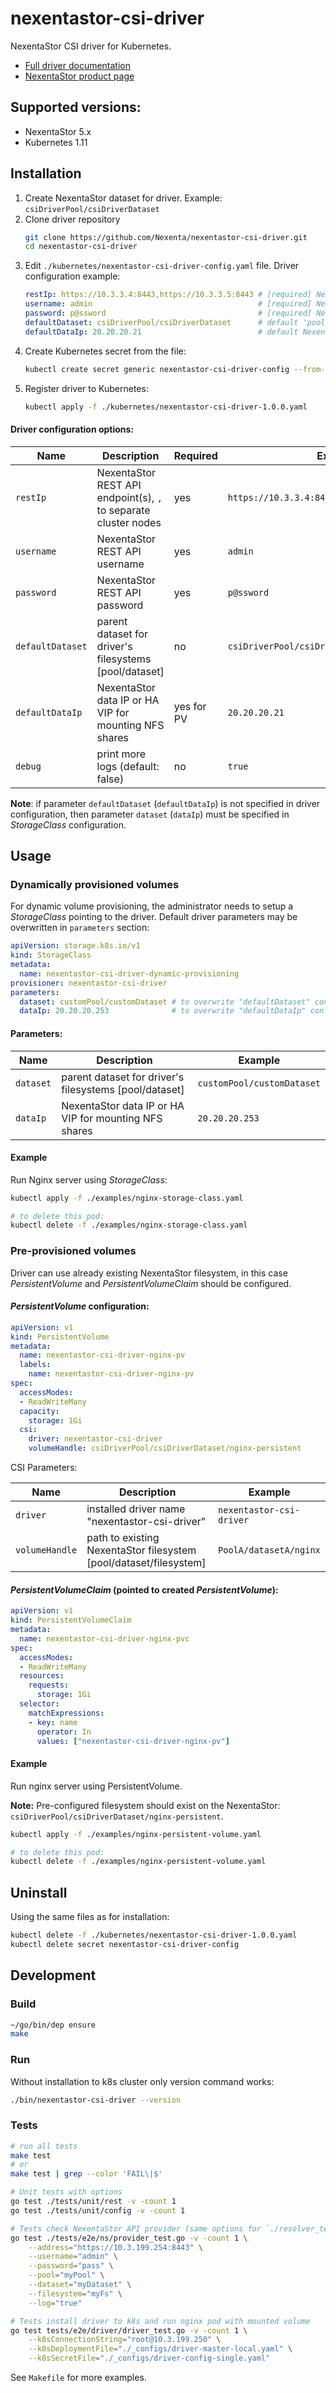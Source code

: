 # nexentastor-csi-driver

NexentaStor CSI driver for Kubernetes.

- [Full driver documentation](https://nexenta.github.io/nexentastor-csi-driver/)
- [NexentaStor product page](https://nexenta.com/products/nexentastor)

## Supported versions:

- NexentaStor 5.x
- Kubernetes 1.11

## Installation

1. Create NexentaStor dataset for driver. Example: `csiDriverPool/csiDriverDataset`
2. Clone driver repository
   ```bash
   git clone https://github.com/Nexenta/nexentastor-csi-driver.git
   cd nexentastor-csi-driver
   ```
3. Edit `./kubernetes/nexentastor-csi-driver-config.yaml` file. Driver configuration example:
    ```yaml
    restIp: https://10.3.3.4:8443,https://10.3.3.5:8443 # [required] NexentaStor REST API endpoint(s)
    username: admin                                     # [required] NexentaStor REST API username
    password: p@ssword                                  # [required] NexentaStor REST API password
    defaultDataset: csiDriverPool/csiDriverDataset      # default 'pool/dataset' for driver's filesystems
    defaultDataIp: 20.20.20.21                          # default NexentaStor data IP or HA VIP
    ```
4. Create Kubernetes secret from the file:
    ```bash
    kubectl create secret generic nexentastor-csi-driver-config --from-file=./kubernetes/nexentastor-csi-driver-config.yaml
    ```
5. Register driver to Kubernetes:
   ```bash
   kubectl apply -f ./kubernetes/nexentastor-csi-driver-1.0.0.yaml
   ```

#### Driver configuration options:

| Name             | Description                                                     | Required   | Example                                       |
| ---------------- | --------------------------------------------------------------- | ---------- | --------------------------------------------- |
| `restIp`         | NexentaStor REST API endpoint(s), `,` to separate cluster nodes | yes        | `https://10.3.3.4:8443,https://10.3.3.5:8443` |
| `username`       | NexentaStor REST API username                                   | yes        | `admin`                                       |
| `password`       | NexentaStor REST API password                                   | yes        | `p@ssword`                                    |
| `defaultDataset` | parent dataset for driver's filesystems [pool/dataset]          | no         | `csiDriverPool/csiDriverDataset`              |
| `defaultDataIp`  | NexentaStor data IP or HA VIP for mounting NFS shares           | yes for PV | `20.20.20.21`                                 |
| `debug`          | print more logs (default: false)                                | no         | `true`                                        |

**Note**: if parameter `defaultDataset` (`defaultDataIp`) is not specified in driver configuration,
then parameter `dataset` (`dataIp`) must be specified in _StorageClass_ configuration.

## Usage

### Dynamically provisioned volumes

For dynamic volume provisioning, the administrator needs to setup a _StorageClass_ pointing to the driver.
Default driver parameters may be overwritten in `parameters` section:

```yaml
apiVersion: storage.k8s.io/v1
kind: StorageClass
metadata:
  name: nexentastor-csi-driver-dynamic-provisioning
provisioner: nexentastor-csi-driver
parameters:
  dataset: customPool/customDataset # to overwrite "defaultDataset" config property [pool/dataset]
  dataIp: 20.20.20.253              # to overwrite "defaultDataIp" config property
```

#### Parameters:

| Name      | Description                                            | Example                    |
| --------- | -------------------------------------------------------| -------------------------- |
| `dataset` | parent dataset for driver's filesystems [pool/dataset] | `customPool/customDataset` |
| `dataIp`  | NexentaStor data IP or HA VIP for mounting NFS shares  | `20.20.20.253`             |

#### Example

Run Nginx server using _StorageClass_:

```bash
kubectl apply -f ./examples/nginx-storage-class.yaml

# to delete this pod:
kubectl delete -f ./examples/nginx-storage-class.yaml
```

### Pre-provisioned volumes

Driver can use already existing NexentaStor filesystem,
in this case _PersistentVolume_ and _PersistentVolumeClaim_ should be configured.

#### _PersistentVolume_ configuration:

```yaml
apiVersion: v1
kind: PersistentVolume
metadata:
  name: nexentastor-csi-driver-nginx-pv
  labels:
    name: nexentastor-csi-driver-nginx-pv
spec:
  accessModes:
  - ReadWriteMany
  capacity:
    storage: 1Gi
  csi:
    driver: nexentastor-csi-driver
    volumeHandle: csiDriverPool/csiDriverDataset/nginx-persistent
```

CSI Parameters:

| Name           | Description                                                       | Example                  |
| -------------- | ----------------------------------------------------------------- | ------------------------ |
| `driver`       | installed driver name "nexentastor-csi-driver"                    | `nexentastor-csi-driver` |
| `volumeHandle` | path to existing NexentaStor filesystem [pool/dataset/filesystem] | `PoolA/datasetA/nginx`   |

#### _PersistentVolumeClaim_ (pointed to created _PersistentVolume_):

```yaml
apiVersion: v1
kind: PersistentVolumeClaim
metadata:
  name: nexentastor-csi-driver-nginx-pvc
spec:
  accessModes:
  - ReadWriteMany
  resources:
    requests:
      storage: 1Gi
  selector:
    matchExpressions:
    - key: name
      operator: In
      values: ["nexentastor-csi-driver-nginx-pv"]
```

#### Example

Run nginx server using PersistentVolume.

**Note:** Pre-configured filesystem should exist on the NexentaStor:
`csiDriverPool/csiDriverDataset/nginx-persistent`.

```bash
kubectl apply -f ./examples/nginx-persistent-volume.yaml

# to delete this pod:
kubectl delete -f ./examples/nginx-persistent-volume.yaml
```

## Uninstall

Using the same files as for installation:
```bash
kubectl delete -f ./kubernetes/nexentastor-csi-driver-1.0.0.yaml
kubectl delete secret nexentastor-csi-driver-config
```

## Development

### Build

```bash
~/go/bin/dep ensure
make
```

### Run

Without installation to k8s cluster only version command works:
```bash
./bin/nexentastor-csi-driver --version
```

### Tests

```bash
# run all tests
make test
# or
make test | grep --color 'FAIL\|$'

# Unit tests with options
go test ./tests/unit/rest -v -count 1
go test ./tests/unit/config -v -count 1

# Tests check NexentaStor API provider (same options for `./resolver_test.go`)
go test ./tests/e2e/ns/provider_test.go -v -count 1 \
    --address="https://10.3.199.254:8443" \
    --username="admin" \
    --password="pass" \
    --pool="myPool" \
    --dataset="myDataset" \
    --filesystem="myFs" \
    --log="true"

# Tests install driver to k8s and run nginx pod with mounted volume
go test tests/e2e/driver/driver_test.go -v -count 1 \
    --k8sConnectionString="root@10.3.199.250" \
    --k8sDeploymentFile="./_configs/driver-master-local.yaml" \
    --k8sSecretFile="./_configs/driver-config-single.yaml"
```

See `Makefile` for more examples.
